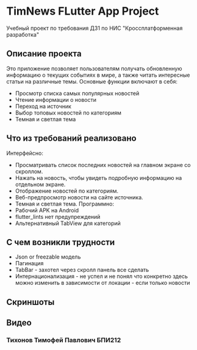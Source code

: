 # TimNews FLutter App Project

Учебный проект по требования ДЗ1 по НИС "Кроссплатформенная разработка"

## Описание проекта

Это приложение позволяет пользователям получать обновленную информацию о текущих событиях в мире, а также читать интересные статьи на различные темы. Основные функции включают в себя:

- Просмотр списка самых популярных новостей
- Чтение информации о новости
- Переход на источник
- Выбор топовых новостей по категориям
- Темная и светлая тема

## Что из требований реализовано


Интерфейсно:
- Просматривать список последних новостей на главном экране со скроллом.
- Нажать на новость, чтобы увидеть подробную информацию на отдельном экране.
- Отображение новостей по категориям.
- Веб-предпросмотр новости на сайте источника.
- Темная и светлая тема.
Программно:
- Рабочий APK на Android
- flutter_lints нет предупреждений
- Альтернативный TabView для категорий

## С чем возникли трудности

- Json or freezable модель 
- Пагинация
- TabBar - захотел через скролл панель все сделать
- Интернационализация - не успел и не понял что конкретно здесь можно изменить в зависимости от локации - если только новости

## Скриншоты


## Видео  


### Тихонов Тимофей Павлович БПИ212